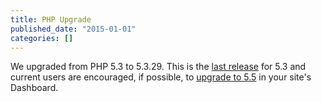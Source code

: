 ```yaml
---
title: PHP Upgrade
published_date: "2015-01-01"
categories: []
---
```

We upgraded from PHP 5.3 to 5.3.29. This is the [last release](https://secure.php.net/archive/2014.php#id2014-08-14-1) for 5.3 and current users are encouraged, if possible, to [upgrade to 5.5](/guides/php/php-versions) in your site's Dashboard.
